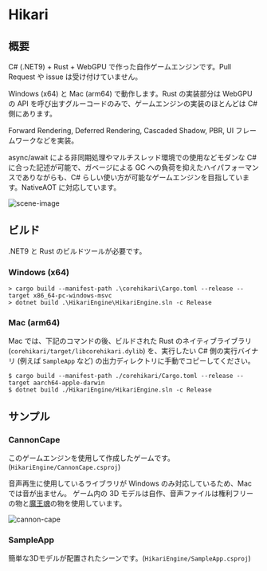 # Hikari

## 概要

C# (.NET9) + Rust + WebGPU で作った自作ゲームエンジンです。Pull Request や issue は受け付けていません。

Windows (x64) と Mac (arm64) で動作します。Rust の実装部分は WebGPU の API を呼び出すグルーコードのみで、ゲームエンジンの実装のほとんどは C# 側にあります。

Forward Rendering, Deferred Rendering, Cascaded Shadow, PBR, UI フレームワークなどを実装。

async/await による非同期処理やマルチスレッド環境での使用などモダンな C# に合った記述が可能で、ガベージによる GC への負荷を抑えたハイパフォーマンスでありながらも、C# らしい使い方が可能なゲームエンジンを目指しています。NativeAOT に対応しています。

![scene-image](./img/image.gif)

## ビルド

.NET9 と Rust のビルドツールが必要です。

### Windows (x64)

```
> cargo build --manifest-path .\corehikari\Cargo.toml --release --target x86_64-pc-windows-msvc
> dotnet build .\HikariEngine\HikariEngine.sln -c Release
```

### Mac (arm64)

Mac では、下記のコマンドの後、ビルドされた Rust のネイティブライブラリ (`corehikari/target/libcorehikari.dylib`) を、実行したい C# 側の実行バイナリ (例えば `SampleApp` など) の出力ディレクトリに手動でコピーしてください。

```
$ cargo build --manifest-path ./corehikari/Cargo.toml --release --target aarch64-apple-darwin
$ dotnet build ./HikariEngine/HikariEngine.sln -c Release
```

## サンプル

### CannonCape

このゲームエンジンを使用して作成したゲームです。(`HikariEngine/CannonCape.csproj`)

音声再生に使用しているライブラリが Windows のみ対応しているため、Mac では音が出ません。
ゲーム内の 3D モデルは自作、音声ファイルは権利フリーの物と[魔王魂](https://maou.audio/)の物を使用しています。

![cannon-cape](./img/cannon_cape.gif)

### SampleApp

簡単な3Dモデルが配置されたシーンです。(`HikariEngine/SampleApp.csproj`)
